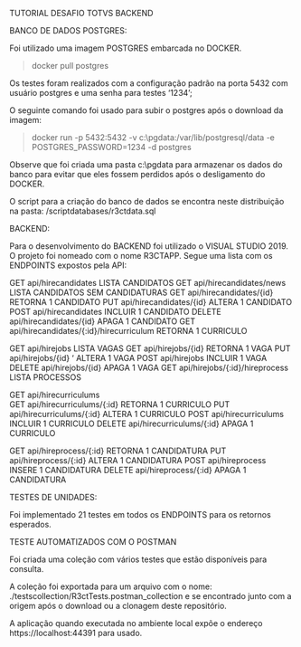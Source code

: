 TUTORIAL DESAFIO TOTVS BACKEND


BANCO DE DADOS POSTGRES:

Foi utilizado uma imagem POSTGRES embarcada no DOCKER.
> docker pull postgres

Os testes foram realizados com a configuração padrão na porta 5432 com usuário postgres e uma senha para testes ‘1234’;

O seguinte comando foi usado para subir o postgres após o download da imagem:

> docker run -p 5432:5432 -v c:\pgdata:/var/lib/postgresql/data -e POSTGRES_PASSWORD=1234 -d postgres

Observe que foi criada uma pasta c:\pgdata para armazenar os dados do banco para evitar que eles fossem perdidos após o desligamento do DOCKER.

O script para a criação do banco de dados se encontra neste distribuição na pasta: /scriptdatabases/r3ctdata.sql


BACKEND:

Para o desenvolvimento do BACKEND foi utilizado o VISUAL STUDIO 2019. O projeto foi nomeado com o nome R3CTAPP. Segue uma lista com os ENDPOINTS expostos pela API:

GET		api/hirecandidates 			LISTA CANDIDATOS
GET		api/hirecandidates/news			LISTA CANDIDATOS SEM CANDIDATURAS
GET		api/hirecandidates/{id}			RETORNA 1 CANDIDATO
PUT		api/hirecandidates/{id}			ALTERA 1 CANDIDATO
POST		api/hirecandidates			INCLUIR 1 CANDIDATO
DELETE	api/hirecandidates/{id}			APAGA 1 CANDIDATO
GET		api/hirecandidates/{:id}/hirecurriculum	RETORNA 1 CURRICULO

GET		api/hirejobs				LISTA VAGAS
GET		api/hirejobs/{id}				RETORNA 1 VAGA
PUT		api/hirejobs/{id}		‘		ALTERA 1 VAGA
POST		api/hirejobs				INCLUIR 1 VAGA
DELETE	api/hirejobs/{id}				APAGA 1 VAGA
GET		api/hirejobs/{:id}/hireprocess		LISTA PROCESSOS

GET		api/hirecurriculums					
GET		api/hirecurriculums/{:id}			RETORNA 1 CURRICULO
PUT		api/hirecurriculums/{:id}			ALTERA 1 CURRICULO
POST		api/hirecurriculums			INCLUIR 1 CURRICULO
DELETE	api/hirecurriculums/{:id}			APAGA 1 CURRICULO

GET		api/hireprocess/{:id}			RETORNA 1 CANDIDATURA
PUT		api/hireprocess/{:id}			ALTERA 1 CANDIDATURA
POST		api/hireprocess				INSERE 1 CANDIDATURA
DELETE	api/hireprocess/{:id}			APAGA 1 CANDIDATURA


TESTES DE UNIDADES:

Foi implementado 21 testes em todos os ENDPOINTS para os retornos esperados.


TESTE AUTOMATIZADOS COM O POSTMAN

Foi criada uma coleção com vários testes que estão disponíveis para consulta.

A coleção foi exportada para um arquivo com o nome: ./testscollection/R3ctTests.postman_collection e se encontrado junto com a origem após o download ou a clonagem deste repositório.

A aplicação quando executada no ambiente local expõe o endereço https://localhost:44391 para usado.